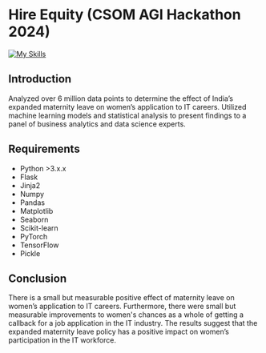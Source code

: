 # Hire Equity (CSOM AGI Hackathon 2024)
[![My Skills](https://skillicons.dev/icons?i=pytorch,tensorflow,python,javascript,flask,html,css,github)](https://skillicons.dev)
## Introduction
Analyzed over 6 million data points to determine the effect of India’s expanded maternity leave on
women’s application to IT careers. Utilized machine learning models and statistical analysis to present findings to a panel of business analytics and data science experts.

## Requirements
- Python >3.x.x
- Flask
- Jinja2
- Numpy
- Pandas
- Matplotlib
- Seaborn
- Scikit-learn
- PyTorch
- TensorFlow
- Pickle

## Conclusion
There is a small but measurable positive effect of maternity leave on women’s application to IT careers. Furthermore, there were small but measurable improvements to women's chances as a whole of getting a callback for a job application in the IT industry. The results suggest that the expanded maternity leave policy has a positive impact on women’s participation in the IT workforce. 